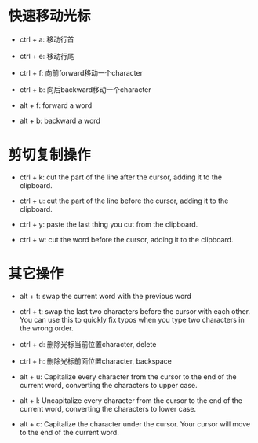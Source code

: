 # 快速移动光标
* ctrl + a: 移动行首
* ctrl + e: 移动行尾
* ctrl + f: 向前forward移动一个character
* ctrl + b: 向后backward移动一个character

* alt + f: forward a word
* alt + b: backward a word

# 剪切复制操作
* ctrl + k: cut the part of the line after the cursor, adding it to the clipboard.
* ctrl + u: cut the part of the line before the cursor, adding it to the clipboard.
* ctrl + y: paste the last thing you cut from the clipboard.

* ctrl + w: cut the word before the cursor, adding it to the clipboard.

# 其它操作
* alt + t: swap the current word with the previous word
* ctrl + t: swap the last two characters before the cursor with each other. You can use this to quickly fix typos when you type two characters in the wrong order.

* ctrl + d: 删除光标当前位置character, delete
* ctrl + h: 删除光标前面位置character, backspace

* alt + u: Capitalize every character from the cursor to the end of the current word, converting the characters to upper case.
* alt + l: Uncapitalize every character from the cursor to the end of the current word, converting the characters to lower case.
* alt + c:  Capitalize the character under the cursor. Your cursor will move to the end of the current word.

